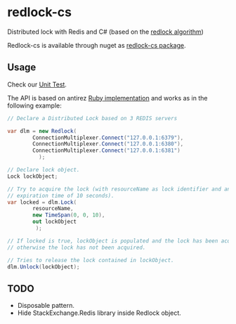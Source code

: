 redlock-cs
==========

Distributed lock with Redis and C# (based on the [redlock algorithm](http://redis.io/topics/distlock))

Redlock-cs is available through nuget as [redlock-cs package](http://www.nuget.org/packages/redlock-cs/).

## Usage

Check our [Unit Test](https://github.com/KidFashion/redlock-cs/blob/master/tests/MultiServerLockTests.cs).

The API is based on antirez [Ruby implementation](https://github.com/antirez/redlock-rb) and works as in the following example:

```csharp
// Declare a Distributed Lock based on 3 REDIS servers

var dlm = new Redlock(
		ConnectionMultiplexer.Connect("127.0.0.1:6379"), 
		ConnectionMultiplexer.Connect("127.0.0.1:6380"), 
		ConnectionMultiplexer.Connect("127.0.0.1:6381")
	      );

// Declare lock object.
Lock lockObject;

// Try to acquire the lock (with resourceName as lock identifier and an 
// expiration time of 10 seconds).
var locked = dlm.Lock(
		resourceName,
		new TimeSpan(0, 0, 10), 
		out lockObject
	     );

// If locked is true, lockObject is populated and the lock has been acquired, 
// otherwise the lock has not been acquired.

// Tries to release the lock contained in lockObject.
dlm.Unlock(lockObject);
```

## TODO

* Disposable pattern. 
* Hide StackExchange.Redis library inside Redlock object.

